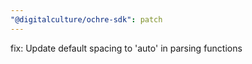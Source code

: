 ```yaml
---
"@digitalculture/ochre-sdk": patch
---
```


fix: Update default spacing to 'auto' in parsing functions
